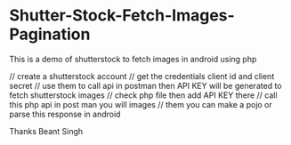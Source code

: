 # Shutter-Stock-Fetch-Images-Pagination
This is a demo of shutterstock to fetch images in android using php

// create a shutterstock account
// get the credentials client id and client secret
// use them to call api in postman then API KEY will be generated to fetch shutterstock images
// check php file then add API KEY there 
// call this php api in post man you will images 
// them you can make a pojo or parse this response in android


Thanks 
Beant Singh
